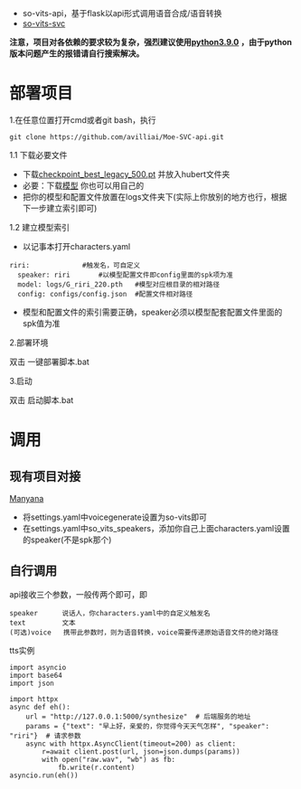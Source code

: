 - so-vits-api，基于flask以api形式调用语音合成/语音转换
- [so-vits-svc](https://github.com/svc-develop-team/so-vits-svc/tree/Moe-SVC?tab=readme-ov-file)

**注意，项目对各依赖的要求较为复杂，强烈建议使用[python3.9.0](https://github.com/avilliai/wReply/releases/tag/yirimirai-Bot) ，由于python版本问题产生的报错请自行搜索解决。**
# 部署项目
1.在任意位置打开cmd或者git bash，执行
```
git clone https://github.com/avilliai/Moe-SVC-api.git
```
1.1 下载必要文件
- 下载[checkpoint_best_legacy_500.pt](https://ibm.ent.box.com/s/z1wgl1stco8ffooyatzdwsqn2psd9lrr) 并放入hubert文件夹
- 必要：下载[模型](https://huggingface.co/TachibanaKimika/so-vits-svc-4.0-models) 你也可以用自己的
- 把你的模型和配置文件放置在logs文件夹下(实际上你放别的地方也行，根据下一步建立索引即可)

1.2 建立模型索引
- 以记事本打开characters.yaml
```
riri:             #触发名，可自定义
  speaker: riri       #以模型配置文件即config里面的spk项为准
  model: logs/G_riri_220.pth   #模型对应根目录的相对路径
  config: configs/config.json  #配置文件相对路径
```
- 模型和配置文件的索引需要正确，speaker必须以模型配套配置文件里面的spk值为准

2.部署环境

双击 一键部署脚本.bat

3.启动

双击 启动脚本.bat
# 调用
## 现有项目对接
[Manyana](https://github.com/avilliai/Manyana)
- 将settings.yaml中voicegenerate设置为so-vits即可
- 在settings.yaml中so_vits_speakers，添加你自己上面characters.yaml设置的speaker(不是spk那个)
## 自行调用
api接收三个参数，一般传两个即可，即
```
speaker      说话人，你characters.yaml中的自定义触发名
text         文本
(可选)voice   携带此参数时，则为语音转换，voice需要传递原始语音文件的绝对路径    
```
tts实例
```
import asyncio
import base64
import json

import httpx
async def eh():
    url = "http://127.0.0.1:5000/synthesize"  # 后端服务的地址
    params = {"text": "早上好，亲爱的，你觉得今天天气怎样", "speaker": "riri"}  # 请求参数
    async with httpx.AsyncClient(timeout=200) as client:
        r=await client.post(url, json=json.dumps(params))
        with open("raw.wav", "wb") as fb:
            fb.write(r.content)
asyncio.run(eh())
```

